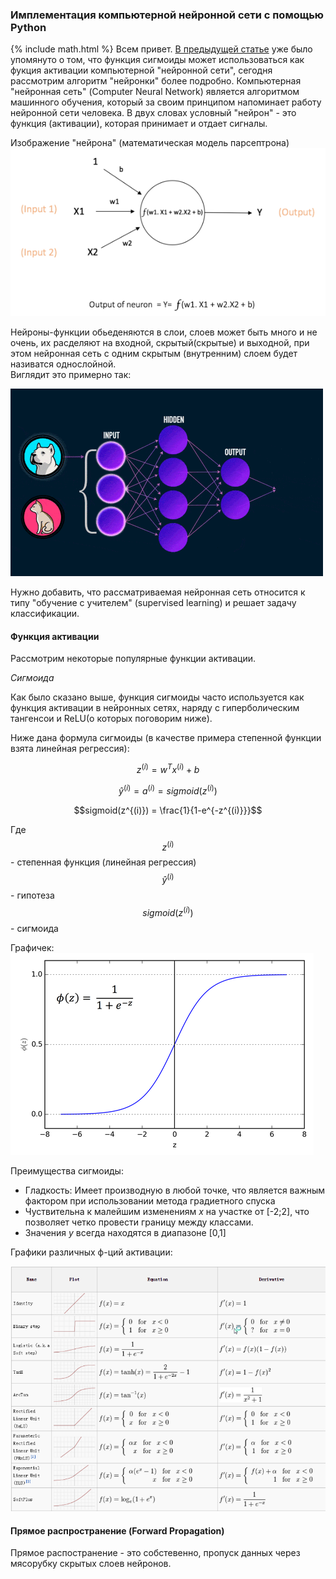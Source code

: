 ### Имплементация компьютерной нейронной сети с помощью Python  
{% include math.html %}
Всем привет. [В предыдущей статье](https://vkhvorostianyi.github.io/2019/04/14/logistic-regression-and-regularization.html) уже было упомянуто о том, что функция сигмоиды может использоваться как фукция активации компьютерной "нейронной сети", сегодня рассмотрим алгоритм "нейронки" более подробно. Компьютерная "нейронная сеть" (Computer Neural Network) является алгоритмом машинного обучения, который за своим принципом напоминает работу нейронной сети человека. В двух словах условный "нейрон" - это функция (активации), которая принимает и отдает сигналы.

Изображение "нейрона" (математическая модель парсептрона)
![img](/assets/neuron.png)

Нейроны-функции обьеденяются в слои, слоев может быть много и не очень, их расделяют на входной, скрытый(скрытые) и выходной, при этом нейронная сеть с одним скрытым (внутренним) слоем будет називатся однослойной.  
Виглядит это примерно так:  

![img](/assets/neuronnaya-set.gif)

Нужно добавить, что рассматриваемая нейронная сеть относится к типу "обучение с учителем" (supervised learning) и решает задачу классификации. 


#### Функция активации

Рассмотрим некоторые популярные функции активации.

*Сигмоида*

Как было сказано выше, функция сигмоиды часто используется как функция активации в нейронных сетях, наряду с гиперболическим тангенсои и ReLU(о которых поговорим ниже).

Ниже дана формула сигмоиды (в качестве примера степенной функции взята линейная регрессия):

$$z^{(i)} = w^T x^{(i)} + b $$
 
$$\hat{y}^{(i)} = a^{(i)} = sigmoid(z^{(i)})$$

$$sigmoid(z^{(i)}) = \frac{1}{1-e^{-z^{(i)}}}$$


Где   
$$z^{(i)}$$ - степенная функция (линейная регрессия)  
$$\hat{y}^{(i)}$$ - гипотеза   
$$sigmoid(z^{(i)})$$ - сигмоида 

Графичек:
![img](/assets/sigmoid.png)

Преимущества сигмоиды:
- Гладкость: Имеет производную в любой точке, что является важным фактором при использовании метода градиетного спуска
- Чуствительна к малейшим изменениям $x$ на участке от [-2;2], что позволяет четко провести границу между классами.
- Значения $y$ всегда находятся в диапазоне [0,1]

Графики различных ф-ций активации:  

![img](/assets/actviation_func.png)


#### Прямое распространение (Forward Propagation)  

Прямое распостранение - это собстевенно, пропуск данных через мясорубку скрытых слоев нейронов.
